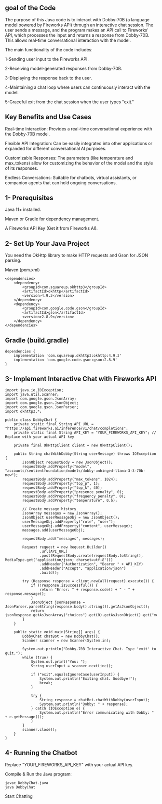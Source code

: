 goal of the Code
-
The purpose of this Java code is to interact with Dobby-70B (a language model powered by Fireworks API) through an interactive chat session. The user sends a message, and the program makes an API call to Fireworks' API, which processes the input and returns a response from Dobby-70B. This allows real-time conversational interaction with the model.

The main functionality of the code includes:

1-Sending user input to the Fireworks API.  

2-Receiving model-generated responses from Dobby-70B.

3-Displaying the response back to the user.

4-Maintaining a chat loop where users can continuously interact with the model.

5-Graceful exit from the chat session when the user types "exit."


Key Benefits and Use Cases
-
Real-time Interaction: Provides a real-time conversational experience with the Dobby-70B model.

Flexible API Integration: Can be easily integrated into other applications or expanded for different conversational AI purposes.

Customizable Responses: The parameters (like temperature and max_tokens) allow for customizing the behavior of the model and the style of its responses.

Endless Conversations: Suitable for chatbots, virtual assistants, or companion agents that can hold ongoing conversations.

1- Prerequisites
-
Java 11+ installed.

Maven or Gradle for dependency management.

A Fireworks API Key (Get it from Fireworks AI).

2- Set Up Your Java Project
-
You need the OkHttp library to make HTTP requests and Gson for JSON parsing.

Maven (pom.xml)

    <dependencies>
        <dependency>
            <groupId>com.squareup.okhttp3</groupId>
            <artifactId>okhttp</artifactId>
            <version>4.9.3</version>
        </dependency>
        <dependency>
            <groupId>com.google.code.gson</groupId>
            <artifactId>gson</artifactId>
            <version>2.8.9</version>
        </dependency>
    </dependencies>

Gradle (build.gradle)
-
    dependencies {
        implementation 'com.squareup.okhttp3:okhttp:4.9.3'
        implementation 'com.google.code.gson:gson:2.8.9'
    }

3- Implement Interactive Chat with Fireworks API
-
    import java.io.IOException;
    import java.util.Scanner;
    import com.google.gson.JsonArray;
    import com.google.gson.JsonObject;
    import com.google.gson.JsonParser;
    import okhttp3.*;
    
    public class DobbyChat {
        private static final String API_URL = "https://api.fireworks.ai/inference/v1/chat/completions";
        private static final String API_KEY = "YOUR_FIREWORKS_API_KEY"; // Replace with your actual API key
    
        private final OkHttpClient client = new OkHttpClient();
    
        public String chatWithDobby(String userMessage) throws IOException {
            JsonObject requestBody = new JsonObject();
            requestBody.addProperty("model", "accounts/sentientfoundation/models/dobby-unhinged-llama-3-3-70b-new");
            requestBody.addProperty("max_tokens", 1024);
            requestBody.addProperty("top_p", 1);
            requestBody.addProperty("top_k", 40);
            requestBody.addProperty("presence_penalty", 0);
            requestBody.addProperty("frequency_penalty", 0);
            requestBody.addProperty("temperature", 0.6);
    
            // Create message history
            JsonArray messages = new JsonArray();
            JsonObject userMessageObj = new JsonObject();
            userMessageObj.addProperty("role", "user");
            userMessageObj.addProperty("content", userMessage);
            messages.add(userMessageObj);
    
            requestBody.add("messages", messages);
    
            Request request = new Request.Builder()
                    .url(API_URL)
                    .post(RequestBody.create(requestBody.toString(), MediaType.get("application/json; charset=utf-8")))
                    .addHeader("Authorization", "Bearer " + API_KEY)
                    .addHeader("Accept", "application/json")
                    .build();
    
            try (Response response = client.newCall(request).execute()) {
                if (!response.isSuccessful()) {
                    return "Error: " + response.code() + " - " + response.message();
                }
                JsonObject jsonResponse = JsonParser.parseString(response.body().string()).getAsJsonObject();
                return jsonResponse.getAsJsonArray("choices").get(0).getAsJsonObject().get("message").getAsJsonObject().get("content").getAsString();
            }
        }
    
        public static void main(String[] args) {
            DobbyChat chatBot = new DobbyChat();
            Scanner scanner = new Scanner(System.in);
    
            System.out.println("Dobby-70B Interactive Chat. Type 'exit' to quit.");
            while (true) {
                System.out.print("You: ");
                String userInput = scanner.nextLine();
    
                if ("exit".equalsIgnoreCase(userInput)) {
                    System.out.println("Exiting chat. Goodbye!");
                    break;
                }
    
                try {
                    String response = chatBot.chatWithDobby(userInput);
                    System.out.println("Dobby: " + response);
                } catch (IOException e) {
                    System.out.println("Error communicating with Dobby: " + e.getMessage());
                }
            }
            scanner.close();
        }
    }

4- Running the Chatbot
-
Replace "YOUR_FIREWORKS_API_KEY" with your actual API key.

Compile & Run the Java program:

    javac DobbyChat.java
    java DobbyChat

Start Chatting





   
